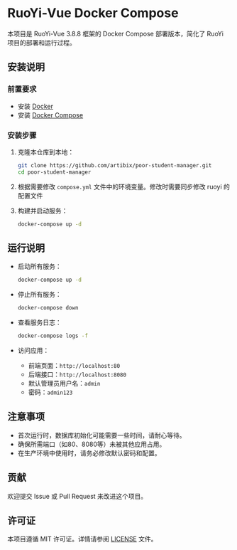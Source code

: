 # RuoYi-Vue Docker Compose

本项目是 RuoYi-Vue 3.8.8 框架的 Docker Compose 部署版本，简化了 RuoYi 项目的部署和运行过程。

## 安装说明

### 前置要求

- 安装 [Docker](https://docs.docker.com/get-docker/)
- 安装 [Docker Compose](https://docs.docker.com/compose/install/)

### 安装步骤

1. 克隆本仓库到本地：

   ```bash
   git clone https://github.com/artibix/poor-student-manager.git
   cd poor-student-manager
   ```

2. 根据需要修改 `compose.yml` 文件中的环境变量。修改时需要同步修改 ruoyi 的配置文件

3. 构建并启动服务：

   ```bash
   docker-compose up -d
   ```

## 运行说明

- 启动所有服务：

  ```bash
  docker-compose up -d
  ```

- 停止所有服务：

  ```bash
  docker-compose down
  ```

- 查看服务日志：

  ```bash
  docker-compose logs -f
  ```

- 访问应用：
  - 前端页面：`http://localhost:80`
  - 后端接口：`http://localhost:8080`
  - 默认管理员用户名：`admin`
  - 密码：`admin123`

## 注意事项

- 首次运行时，数据库初始化可能需要一些时间，请耐心等待。
- 确保所需端口（如80、8080等）未被其他应用占用。
- 在生产环境中使用时，请务必修改默认密码和配置。

## 贡献

欢迎提交 Issue 或 Pull Request 来改进这个项目。

## 许可证

本项目遵循 MIT 许可证。详情请参阅 [LICENSE](LICENSE) 文件。